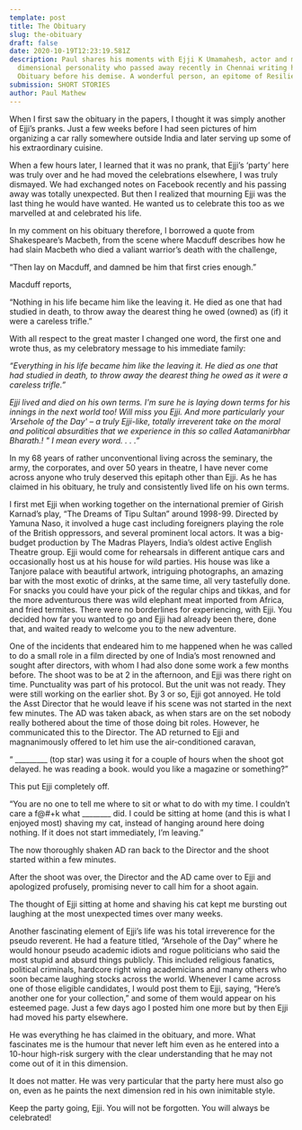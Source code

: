 ```yaml
---
template: post
title: The Obituary
slug: the-obituary
draft: false
date: 2020-10-19T12:23:19.581Z
description: Paul shares his moments with Ejji K Umamahesh, actor and multi
  dimensional personality who passed away recently in Chennai writing his own
  Obituary before his demise. A wonderful person, an epitome of Resilience
submission: SHORT STORIES
author: Paul Mathew
---
```

When I first saw the obituary in the papers, I thought it was simply another of Ejji’s pranks. Just a few weeks before I had seen pictures of him organizing a car rally somewhere outside India and later serving up some of his extraordinary cuisine.

When a few hours later, I learned that it was no prank, that Ejji’s ‘party’ here was truly over and he had moved the celebrations elsewhere, I was truly dismayed. We had exchanged notes on Facebook recently and his passing away was totally unexpected. But then I realized that mourning Ejji was the last thing he would have wanted. He wanted us to celebrate this too as we marvelled at and celebrated his life.

In my comment on his obituary therefore, I borrowed a quote from Shakespeare’s Macbeth, from the scene where Macduff describes how he had slain Macbeth who died a valiant warrior’s death with the challenge,

“Then lay on Macduff, and damned be him that first cries enough.”

Macduff reports,

“Nothing in his life became him like the leaving it. He died as one that had studied in death, to throw away the dearest thing he owed (owned) as (if) it were a careless trifle.”

With all respect to the great master I changed one word, the first one and wrote thus, as my celebratory message to his immediate family:

*“Everything in his life became him like the leaving it. He died as one that had studied in death, to throw away the dearest thing he owed as it were a careless trifle.”*



*Ejji lived and died on his own terms. I'm sure he is laying down terms for his innings in the next world too! Will miss you Ejji. And more particularly your 'Arsehole of the Day' – a truly Ejji-like, totally irreverent take on the moral and political absurdities that we experience in this so called Aatamanirbhar Bharath.! " I mean every word. . . .”*

In my 68 years of rather unconventional living across the seminary, the army, the corporates, and over 50 years in theatre, I have never come across anyone who truly deserved this epitaph other than Ejji. As he has claimed in his obituary, he truly and consistently lived life on his own terms.

I first met Ejji when working together on the international premier of Girish Karnad’s play, “The Dreams of Tipu Sultan” around 1998-99. Directed by Yamuna Naso, it involved a huge cast including foreigners playing the role of the British oppressors, and several prominent local actors. It was a big-budget production by The Madras Players, India’s oldest active English Theatre group. Ejji would come for rehearsals in different antique cars and occasionally host us at his house for wild parties. His house was like a Tanjore palace with beautiful artwork, intriguing photographs, an amazing bar with the most exotic of drinks, at the same time, all very tastefully done. For snacks you could have your pick of the regular chips and tikkas, and for the more adventurous there was wild elephant meat imported from Africa, and fried termites. There were no borderlines for experiencing, with Ejji. You decided how far you wanted to go and Ejji had already been there, done that, and waited ready to welcome you to the new adventure.

One of the incidents that endeared him to me happened when he was called to do a small role in a film directed by one of India’s most renowned and sought after directors, with whom I had also done some work a few months before. The shoot was to be at 2 in the afternoon, and Ejji was there right on time. Punctuality was part of his protocol. But the unit was not ready. They were still working on the earlier shot. By 3 or so, Ejji got annoyed. He told the Asst Director that he would leave if his scene was not started in the next few minutes. The AD was taken aback, as when stars are on the set nobody really bothered about the time of those doing bit roles. However, he communicated this to the Director. The AD returned to Ejji and magnanimously offered to let him use the air-conditioned caravan,

“ \_\_\_\_\_\_\_\__ (top star) was using it for a couple of hours when the shoot got delayed. he was reading a book. would you like a magazine or something?”

This put Ejji completely off.

“You are no one to tell me where to sit or what to do with my time. I couldn’t care a f@#+k what \_\_\_\_\_\_\_\_ did. I could be sitting at home (and this is what I enjoyed most) shaving my cat, instead of hanging around here doing nothing. If it does not start immediately, I’m leaving.”

The now thoroughly shaken AD ran back to the Director and the shoot started within a few minutes.

After the shoot was over, the Director and the AD came over to Ejji and apologized profusely, promising never to call him for a shoot again.

The thought of Ejji sitting at home and shaving his cat kept me bursting out laughing at the most unexpected times over many weeks.

Another fascinating element of Ejji’s life was his total irreverence for the pseudo reverent. He had a feature titled, “Arsehole of the Day” where he would honour pseudo academic idiots and rogue politicians who said the most stupid and absurd things publicly. This included religious fanatics, political criminals, hardcore right wing academicians and many others who soon became laughing stocks across the world. Whenever I came across one of those eligible candidates, I would post them to Ejji, saying, “Here’s another one for your collection,” and some of them would appear on his esteemed page. Just a few days ago I posted him one more but by then Ejji had moved his party elsewhere.

He was everything he has claimed in the obituary, and more. What fascinates me is the humour that never left him even as he entered into a 10-hour high-risk surgery with the clear understanding that he may not come out of it in this dimension.

It does not matter. He was very particular that the party here must also go on, even as he paints the next dimension red in his own inimitable style.

Keep the party going, Ejji. You will not be forgotten. You will always be celebrated!